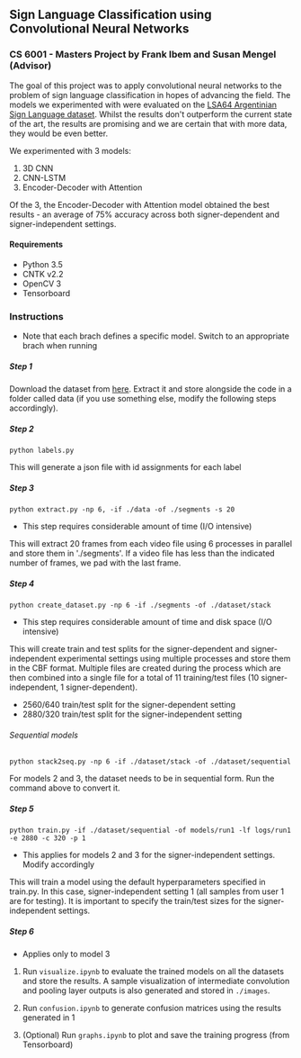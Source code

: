 ## Sign Language Classification using Convolutional Neural Networks
### CS 6001 - Masters Project by Frank Ibem and Susan Mengel (Advisor)

The goal of this project was to apply convolutional neural networks to the problem of
sign language classification in hopes of advancing the field. The models we experimented
with were evaluated on the [LSA64 Argentinian Sign Language dataset](http://facundoq.github.io/unlp/lsa64/).
Whilst the results don't outperform the current state of the art, the results are promising
and we are certain that with more data, they would be even better.

We experimented with 3 models:
1. 3D CNN
2. CNN-LSTM
3. Encoder-Decoder with Attention

Of the 3, the Encoder-Decoder with Attention model obtained the best results - an average
of 75% accuracy across both signer-dependent and signer-independent settings.

#### Requirements
- Python 3.5
- CNTK v2.2
- OpenCV 3
- Tensorboard

### Instructions
* Note that each brach defines a specific model. Switch to an appropriate brach when running

##### Step 1
Download the dataset from [here](https://mega.nz/#!5dJjQaLQ!POWOo88zyrAwNbBNP99F-YZNcWK4g2VIz0N3_gSF4gw).
Extract it and store alongside the code in a folder called data (if you use something else,
modify the following steps accordingly).

##### Step 2
```python labels.py```

This will generate a json file with id assignments for each label

##### Step 3
```python extract.py -np 6, -if ./data -of ./segments -s 20```

* This step requires considerable amount of time (I/O intensive)

This will extract 20 frames from each video file using 6 processes in parallel and store
them in './segments'. If a video file has less than the indicated number of frames, we
pad with the last frame. 

##### Step 4
```python create_dataset.py -np 6 -if ./segments -of ./dataset/stack``` 

* This step requires considerable amount of time and disk space (I/O intensive)

This will create train and test splits for the signer-dependent and signer-independent
experimental settings using multiple processes and store them in the CBF format. Multiple
files are created during the process which are then combined into a single file for a total
of 11 training/test files (10 signer-independent, 1 signer-dependent).
- 2560/640 train/test split for the signer-dependent setting
- 2880/320 train/test split for the signer-independent setting

###### Sequential models
```python stack2seq.py -np 6 -if ./dataset/stack -of ./dataset/sequential```

For models 2 and 3, the dataset needs to be in sequential form. Run the command above to
convert it.

##### Step 5
```python train.py -if ./dataset/sequential -of models/run1 -lf logs/run1 -e 2880 -c 320 -p 1```

* This applies for models 2 and 3 for the signer-independent settings. Modify accordingly

This will train a model using the default hyperparameters specified in train.py. In this
case, signer-independent setting 1 (all samples from user 1 are for testing). It is
important to specify the train/test sizes for the signer-independent settings.

##### Step 6
* Applies only to model 3
1. Run ```visualize.ipynb``` to evaluate the trained models on all the datasets and store the
results. A sample visualization of intermediate convolution and pooling layer outputs is also
generated and stored in ```./images```.

2. Run ```confusion.ipynb``` to generate confusion matrices using the results generated
in 1

3. (Optional) Run ```graphs.ipynb``` to plot and save the training progress (from Tensorboard)  